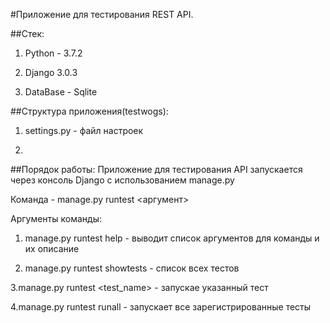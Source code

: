 #Приложение для тестирования REST API.

##Стек:
1. Python  - 3.7.2

2. Django 3.0.3

3. DataBase - Sqlite

##Структура приложения(testwogs):
 
1. settings.py - файл настроек

2. 

##Порядок работы:
Приложение для тестирования API запускается через консоль Django с использованием manage.py

Команда - manage.py runtest <аргумент>

Аргументы команды:

1. manage.py runtest help - выводит список аргументов для команды и их описание

2. manage.py runtest showtests - список всех тестов

3.manage.py runtest <test_name> - запускае указанный тест

4.manage.py runtest runall - запускает все зарегистрированные тесты